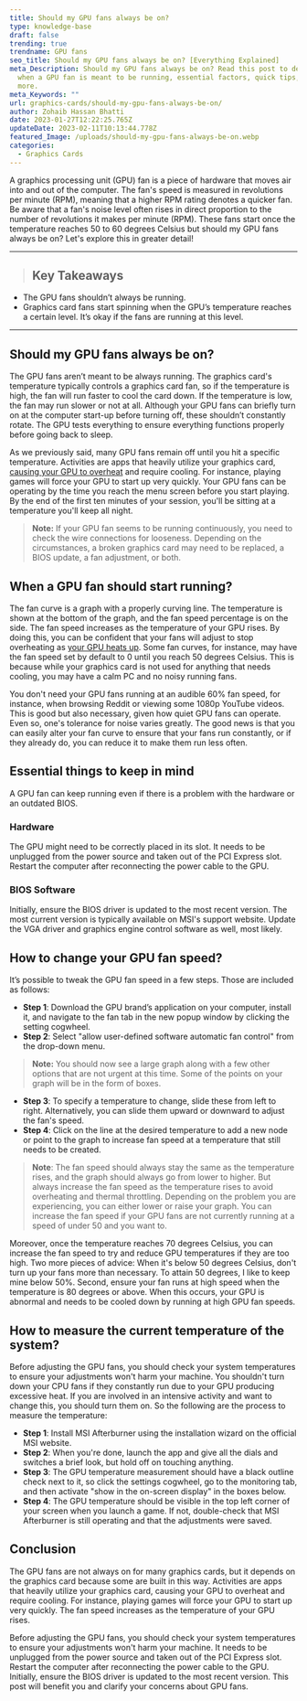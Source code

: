 ```yaml
---
title: Should my GPU fans always be on?
type: knowledge-base
draft: false
trending: true
trendname: GPU fans
seo_title: Should my GPU fans always be on? [Everything Explained]
meta_Description: Should my GPU fans always be on? Read this post to determine
  when a GPU fan is meant to be running, essential factors, quick tips, and
  more.
meta_Keywords: ""
url: graphics-cards/should-my-gpu-fans-always-be-on/
author: Zohaib Hassan Bhatti
date: 2023-01-27T12:22:25.765Z
updateDate: 2023-02-11T10:13:44.778Z
featured_Image: /uploads/should-my-gpu-fans-always-be-on.webp
categories:
  - Graphics Cards
---
```

A graphics processing unit (GPU) fan is a piece of hardware that moves air into and out of the computer. The fan's speed is measured in revolutions per minute (RPM), meaning that a higher RPM rating denotes a quicker fan. Be aware that a fan's noise level often rises in direct proportion to the number of revolutions it makes per minute (RPM). These fans start once the temperature reaches 50 to 60 degrees Celsius but should my GPU fans always be on? Let's explore this in greater detail!

- - -

> ## Key Takeaways

* The GPU fans shouldn’t always be running.
* Graphics card fans start spinning when the GPU’s temperature reaches a certain level. It’s okay if the fans are running at this level.

- - -

## Should my GPU fans always be on?

The GPU fans aren’t meant to be always running. The graphics card's temperature typically controls a graphics card fan, so if the temperature is high, the fan will run faster to cool the card down. If the temperature is low, the fan may run slower or not at all. Although your GPU fans can briefly turn on at the computer start-up before turning off, these shouldn’t constantly rotate. The GPU tests everything to ensure everything functions properly before going back to sleep.

As we previously said, many GPU fans remain off until you hit a specific temperature. Activities are apps that heavily utilize your graphics card, [causing your GPU to overheat](https://pcideaz.com/graphics-cards/can-graphics-card-overheat/) and require cooling. For instance, playing games will force your GPU to start up very quickly. Your GPU fans can be operating by the time you reach the menu screen before you start playing. By the end of the first ten minutes of your session, you'll be sitting at a temperature you'll keep all night.

> **Note:** If your GPU fan seems to be running continuously, you need to check the wire connections for looseness. Depending on the circumstances, a broken graphics card may need to be replaced, a BIOS update, a fan adjustment, or both.

## When a GPU fan should start running?

The fan curve is a graph with a properly curving line. The temperature is shown at the bottom of the graph, and the fan speed percentage is on the side. The fan speed increases as the temperature of your GPU rises. By doing this, you can be confident that your fans will adjust to stop overheating as [your GPU heats up](https://pcideaz.com/graphics-cards/graphics-card-is-overheating/). Some fan curves, for instance, may have the fan speed set by default to 0 until you reach 50 degrees Celsius. This is because while your graphics card is not used for anything that needs cooling, you may have a calm PC and no noisy running fans.

You don't need your GPU fans running at an audible 60% fan speed, for instance, when browsing Reddit or viewing some 1080p YouTube videos. This is good but also necessary, given how quiet GPU fans can operate. Even so, one's tolerance for noise varies greatly. The good news is that you can easily alter your fan curve to ensure that your fans run constantly, or if they already do, you can reduce it to make them run less often.

## Essential things to keep in mind

A GPU fan can keep running even if there is a problem with the hardware or an outdated BIOS.

### Hardware

The GPU might need to be correctly placed in its slot. It needs to be unplugged from the power source and taken out of the PCI Express slot. Restart the computer after reconnecting the power cable to the GPU.

### BIOS Software 

Initially, ensure the BIOS driver is updated to the most recent version. The most current version is typically available on MSI's support website. Update the VGA driver and graphics engine control software as well, most likely.

## How to change your GPU fan speed?

It’s possible to tweak the GPU fan speed in a few steps. Those are included as follows:

* **Step 1**: Download the GPU brand’s application on your computer, install it, and navigate to the fan tab in the new popup window by clicking the setting cogwheel.
* **Step 2**: Select "allow user-defined software automatic fan control" from the drop-down menu.

> **Note:** You should now see a large graph along with a few other options that are not urgent at this time. Some of the points on your graph will be in the form of boxes.

* **Step 3**: To specify a temperature to change, slide these from left to right. Alternatively, you can slide them upward or downward to adjust the fan's speed.
* **Step 4**: Click on the line at the desired temperature to add a new node or point to the graph to increase fan speed at a temperature that still needs to be created.

> **Note**: The fan speed should always stay the same as the temperature rises, and the graph should always go from lower to higher. But always increase the fan speed as the temperature rises to avoid overheating and thermal throttling. Depending on the problem you are experiencing, you can either lower or raise your graph. You can increase the fan speed if your GPU fans are not currently running at a speed of under 50 and you want to.

Moreover, once the temperature reaches 70 degrees Celsius, you can increase the fan speed to try and reduce GPU temperatures if they are too high. Two more pieces of advice: When it's below 50 degrees Celsius, don't turn up your fans more than necessary. To attain 50 degrees, I like to keep mine below 50%. Second, ensure your fan runs at high speed when the temperature is 80 degrees or above. When this occurs, your GPU is abnormal and needs to be cooled down by running at high GPU fan speeds.

## How to measure the current temperature of the system?

Before adjusting the GPU fans, you should check your system temperatures to ensure your adjustments won't harm your machine. You shouldn't turn down your CPU fans if they constantly run due to your GPU producing excessive heat. If you are involved in an intensive activity and want to change this, you should turn them on. So the following are the process to measure the temperature:

* **Step 1**: Install MSI Afterburner using the installation wizard on the official MSI website.
* **Step 2**: When you're done, launch the app and give all the dials and switches a brief look, but hold off on touching anything.
* **Step 3**: The GPU temperature measurement should have a black outline check next to it, so click the settings cogwheel, go to the monitoring tab, and then activate "show in the on-screen display" in the boxes below.
* **Step 4**: The GPU temperature should be visible in the top left corner of your screen when you launch a game. If not, double-check that MSI Afterburner is still operating and that the adjustments were saved.

## Conclusion

The GPU fans are not always on for many graphics cards, but it depends on the graphics card because some are built in this way. Activities are apps that heavily utilize your graphics card, causing your GPU to overheat and require cooling. For instance, playing games will force your GPU to start up very quickly. The fan speed increases as the temperature of your GPU rises.

Before adjusting the GPU fans, you should check your system temperatures to ensure your adjustments won't harm your machine. It needs to be unplugged from the power source and taken out of the PCI Express slot. Restart the computer after reconnecting the power cable to the GPU. Initially, ensure the BIOS driver is updated to the most recent version. This post will benefit you and clarify your concerns about GPU fans.